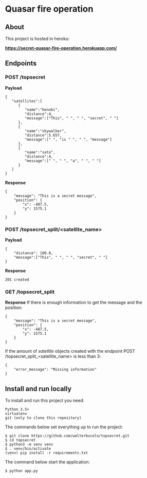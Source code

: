 # Quasar fire operation

## About
This project is hosted in heroku:

**https://secret-quasar-fire-operation.herokuapp.com/**

## Endpoints
### POST /topsecret 
**Payload**
```
{
   "satellites":[
      {
         "name":"kenobi",
         "distance":4,
         "message":["This", " ", " ", "secret", " "]
      },
      {
         "name":"skywalker",
         "distance":5.657,
         "message":[" ", "is " ", " ", "message"]
      },
      {
         "name":"sato",
         "distance":4,
         "message":[" ", " ", "a", " ", " "]
      }
   ]
}
```
**Response**
```
{
    "message": "This is a secret message",
    "position": {
        "x": -487.5,
        "y": 1575.1
    }
}
```

### POST /topsecret_split/<satellite_name> 
**Payload**
```
{
    "distance": 100.0,
    "message":["This", " ", " ", "secret", " "]
}
```    
**Response**
```
201 created
```
### GET /topsecret_split
**Response**
If there is enough information to get the message and the position:
```
{
    "message": "This is a secret message",
    "position": {
        "x": -487.5,
        "y": 1575.1
    }
}
```
If the amount of _satellite_ objects created with the endpoint POST /topsecret_split_<satellite_name> is less than 3:
```
{
    "error_message": "Missing information"
}
```

## Install and run locally

To install and run this project you need:

    Python 3.5+
    virtualenv
    git (only to clone this repository)

The commands below set everything up to run the project:

    $ git clone https://github.com/walterbucolo/topsecret.git
    $ cd topsecret
    $ python3 -m venv venv
    $ . venv/bin/activate
    (venv) pip install -r requirements.txt

The command below start the application:

    $ python app.py
